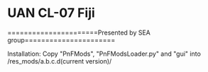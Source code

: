 # UAN CL-07 Fiji
======================Presented by SEA group======================



Installation: 
Copy "PnFMods", "PnFModsLoader.py" and "gui" into /res_mods/a.b.c.d(current version)/